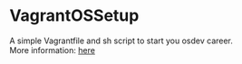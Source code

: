 # VagrantOSSetup
A simple Vagrantfile and sh script to start you osdev career.  
More information: [here](http://forum.osdev.org/viewtopic.php?f=2&p=247674)
